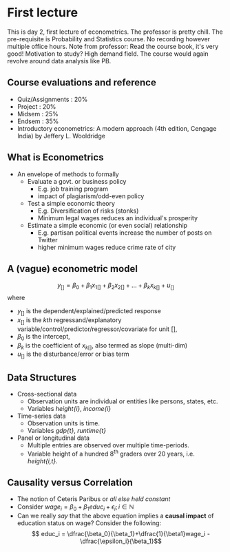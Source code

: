 # First lecture
This is day 2, first lecture of econometrics. The professor is pretty chill. The pre-requisite is Probability and Statistics course. No recording however multiple office hours. Note from professor: Read the course book, it's very good! Motivation to study? High demand field. The course would again revolve around data analysis like PB.

## Course evaluations and reference
- Quiz/Assignments : 20%
- Project : 20%
- Midsem : 25%
- Endsem : 35%
- Introductory econometrics: A modern approach (4th edition, Cengage India) by Jeffery L. Wooldridge

## What is Econometrics
- An envelope of methods to formally
	- Evaluate a govt. or business policy
		- E.g. job training program
		- impact of plagiarism/odd-even policy
	- Test a simple economic theory
		- E.g. Diversification of risks (stonks)
		- Minimum legal wages reduces an individual's prosperity
	- Estimate a simple economic (or even social) relationship
		- E.g. partisan political events increase the number of posts on Twitter
		- higher minimum wages reduce crime rate of city

## A (vague) econometric model
$$y_{[]} =\beta_0+ \beta_1x_{1[]}+\beta_2x_{2[]}+\dots+\beta_kx_{k[]}+u_{[]}$$
where
- $y_{[]}$ is the dependent/explained/predicted response
- $x_{[]}$ is the $k$*th* regressand/explanatory variable/control/predictor/regressor/covariate for unit [],
- $\beta_0$ is the intercept,
- $\beta_k$ is the coefficient of $x_{k[]}$, also termed as slope (multi-dim)
- $u_{[]}$ is the disturbance/error or bias term

## Data Structures
- Cross-sectional data
	- Observation units are individual or entities like persons, states, etc.
	- Variables _height{i}_, _income{i}_
- Time-series data
	- Observation units is time.
	- Variables _gdp{t}_, _runtime{t}_
- Panel or longitudinal data
	- Multiple entries are observed over multiple time-periods.
	- Variable height of a hundred 8<sup>th</sup> graders over 20 years, i.e. _height{i,t}_.

## Causality versus Correlation
- The notion of Ceteris Paribus or _all else held constant_
- Consider $wage_i=\beta_0+\beta_1educ_i+\epsilon_i;i\in\mathbb{N}$
- Can we really *say* that the above equation implies a **causal impact** of education status on wage? Consider the following:  
$$ educ_i = \dfrac{\beta_0}{\beta_1}+\dfrac{1}{\beta1}wage_i - \dfrac{\epsilon_i}{\beta_1}$$